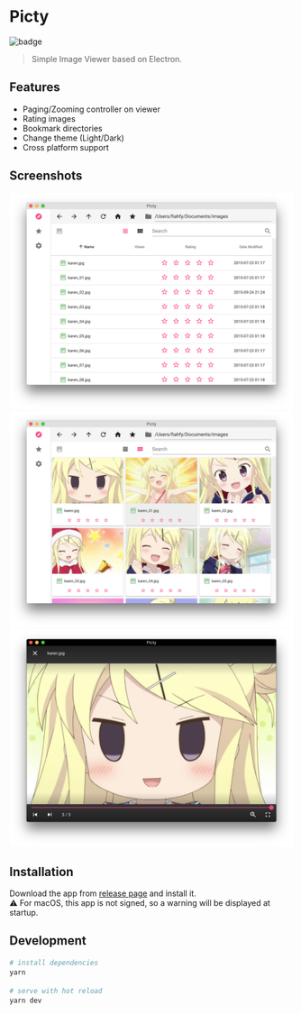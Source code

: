 # Picty

![badge](https://github.com/fiahfy/picty/workflows/Electron%20CI/badge.svg)

> Simple Image Viewer based on Electron.

## Features

- Paging/Zooming controller on viewer
- Rating images
- Bookmark directories
- Change theme (Light/Dark)
- Cross platform support

## Screenshots

![screenshot](.github/img/screenshot1.png)
![screenshot](.github/img/screenshot2.png)
![screenshot](.github/img/screenshot3.png)

## Installation

Download the app from [release page](https://github.com/fiahfy/picty/releases) and install it.  
:warning: For macOS, this app is not signed, so a warning will be displayed at startup.

## Development

```bash
# install dependencies
yarn

# serve with hot reload
yarn dev
```
